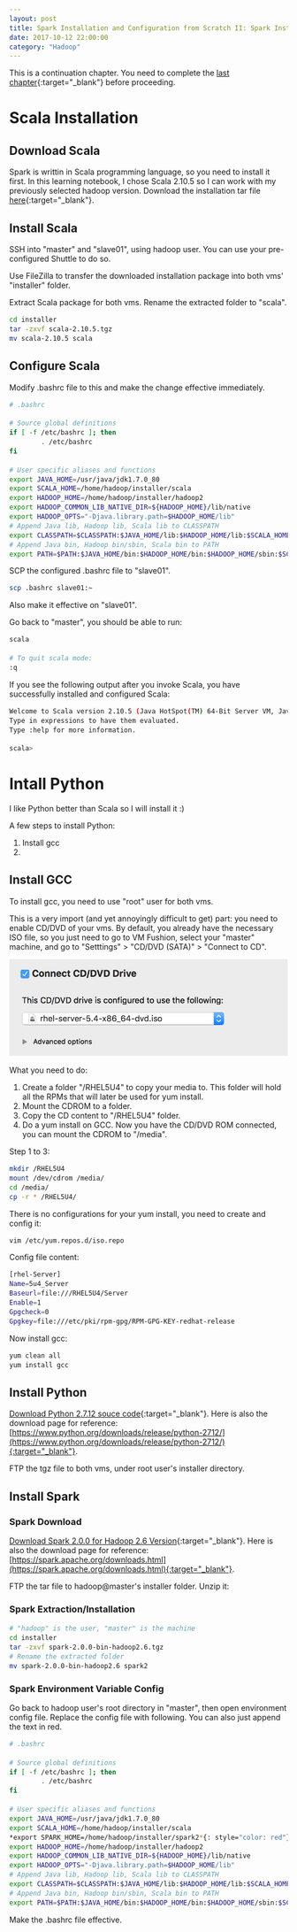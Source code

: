 ```yaml
---
layout: post
title: Spark Installation and Configuration from Scratch II: Spark Installation
date: 2017-10-12 22:00:00
category: "Hadoop"
---
```


This is a continuation chapter. You need to complete the [last chapter](https://jiadreamran.github.io/my_blog/hadoop/2017/09/24/spark-installation-from-scratch.html){:target="_blank"} before proceeding.

# Scala Installation

## Download Scala
Spark is writtin in Scala programming language, so you need to install it first. In this learning notebook, I chose Scala 2.10.5 so I can work with my previously selected hadoop version. Download the installation tar file [here](https://downloads.lightbend.com/scala/2.10.5/scala-2.10.5.tgz){:target="_blank"}.

## Install Scala
SSH into "master" and "slave01", using hadoop user. You can use your pre-configured Shuttle to do so.

Use FileZilla to transfer the downloaded installation package into both vms' "installer" folder.

Extract Scala package for both vms. Rename the extracted folder to "scala".

```bash
cd installer
tar -zxvf scala-2.10.5.tgz
mv scala-2.10.5 scala
```

## Configure Scala
Modify .bashrc file to this and make the change effective immediately.

```bash
# .bashrc

# Source global definitions
if [ -f /etc/bashrc ]; then
        . /etc/bashrc
fi

# User specific aliases and functions
export JAVA_HOME=/usr/java/jdk1.7.0_80
export SCALA_HOME=/home/hadoop/installer/scala
export HADOOP_HOME=/home/hadoop/installer/hadoop2
export HADOOP_COMMON_LIB_NATIVE_DIR=${HADOOP_HOME}/lib/native
export HADOOP_OPTS="-Djava.library.path=$HADOOP_HOME/lib"
# Append Java lib, Hadoop lib, Scala lib to CLASSPATH
export CLASSPATH=$CLASSPATH:$JAVA_HOME/lib:$HADOOP_HOME/lib:$SCALA_HOME/lib
# Append Java bin, Hadoop bin/sbin, Scala bin to PATH
export PATH=$PATH:$JAVA_HOME/bin:$HADOOP_HOME/bin:$HADOOP_HOME/sbin:$SCALA_HOME/bin
```

SCP the configured .bashrc file to "slave01".

```bash
scp .bashrc slave01:~
```

Also make it effective on "slave01".

Go back to "master", you should be able to run:

```bash
scala

# To quit scala mode:
:q
```

If you see the following output after you invoke Scala, you have successfully installed and configured Scala:

```bash
Welcome to Scala version 2.10.5 (Java HotSpot(TM) 64-Bit Server VM, Java 1.7.0_80).
Type in expressions to have them evaluated.
Type :help for more information.

scala> 
```

# Intall Python

I like Python better than Scala so I will install it :)

A few steps to install Python:

1. Install gcc
2. 

## Install GCC

To install gcc, you need to use "root" user for both vms.

This is a very import (and yet annoyingly difficult to get) part: you need to enable CD/DVD of your vms. By default, you already have the necessary ISO file, so you just need to go to VM Fushion, select your "master" machine, and go to "Setttings" > "CD/DVD (SATA)" > "Connect to CD".

![Connect to CD](assets/Connect_to_CD.png)

What you need to do:
1. Create a folder "/RHEL5U4" to copy your media to. This folder will hold all the RPMs that will later be used for yum install.
2. Mount the CDROM to a folder.
3. Copy the CD content to "/RHEL5U4" folder.
4. Do a yum install on GCC.
Now you have the CD/DVD ROM connected, you can mount the CDROM to "/media".

Step 1 to 3:

```bash
mkdir /RHEL5U4
mount /dev/cdrom /media/
cd /media/
cp -r * /RHEL5U4/
```

There is no configurations for your yum install, you need to create and config it:

```bash
vim /etc/yum.repos.d/iso.repo
```

Config file content:

```bash
[rhel-Server]
Name=5u4_Server
Baseurl=file:///RHEL5U4/Server
Enable=1
Gpgcheck=0
Gpgkey=file:///etc/pki/rpm-gpg/RPM-GPG-KEY-redhat-release
```

Now install gcc:

```bash
yum clean all
yum install gcc
```

## Install Python

[Download Python 2.7.12 souce code](https://www.python.org/ftp/python/2.7.12/Python-2.7.12.tgz){:target="_blank"}. Here is also the download page for reference:
[https://www.python.org/downloads/release/python-2712/](https://www.python.org/downloads/release/python-2712/){:target="_blank"}.

FTP the tgz file to both vms, under root user's installer directory.


## Install Spark

### Spark Download
[Download Spark 2.0.0 for Hadoop 2.6 Version](https://d3kbcqa49mib13.cloudfront.net/spark-2.0.0-bin-hadoop2.6.tgz){:target="_blank"}. Here is also the download page for reference:
[https://spark.apache.org/downloads.html](https://spark.apache.org/downloads.html){:target="_blank"}.

FTP the tar file to hadoop@master's installer folder. Unzip it:

### Spark Extraction/Installation

```bash
# "hadoop" is the user, "master" is the machine
cd installer
tar -zxvf spark-2.0.0-bin-hadoop2.6.tgz
# Rename the extracted folder
mv spark-2.0.0-bin-hadoop2.6 spark2
```

### Spark Environment Variable Config

Go back to hadoop user's root directory in "master", then open environment config file. Replace the config file with following. You can also just append the text in red.

```bash
# .bashrc

# Source global definitions
if [ -f /etc/bashrc ]; then
        . /etc/bashrc
fi

# User specific aliases and functions
export JAVA_HOME=/usr/java/jdk1.7.0_80
export SCALA_HOME=/home/hadoop/installer/scala
*export SPARK_HOME=/home/hadoop/installer/spark2*{: style="color: red"}
export HADOOP_HOME=/home/hadoop/installer/hadoop2
export HADOOP_COMMON_LIB_NATIVE_DIR=${HADOOP_HOME}/lib/native
export HADOOP_OPTS="-Djava.library.path=$HADOOP_HOME/lib"
# Append Java lib, Hadoop lib, Scala lib to CLASSPATH
export CLASSPATH=$CLASSPATH:$JAVA_HOME/lib:$HADOOP_HOME/lib:$SCALA_HOME/lib:*$SPARK_HOME/jars*{: style="color: red"}
# Append Java bin, Hadoop bin/sbin, Scala bin to PATH
export PATH=$PATH:$JAVA_HOME/bin:$HADOOP_HOME/bin:$HADOOP_HOME/sbin:$SCALA_HOME/bin*:$SPARK_HOME/bin:$SPARK_HOME/sbin*{: style="color: red"}
```

Make the .bashrc file effective.
